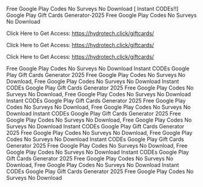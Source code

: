 Free Google Play Codes No Surveys No Download [ Instant CODEs!!] Google Play Gift Cards Generator-2025 Free Google Play Codes No Surveys No Download

Click Here to Get Access: https://hydrotech.click/giftcards/

Click Here to Get Access: https://hydrotech.click/giftcards/

Click Here to Get Access: https://hydrotech.click/giftcards/

Free Google Play Codes No Surveys No Download Instant CODEs Google Play Gift Cards Generator 2025 Free Google Play Codes No Surveys No Download, Free Google Play Codes No Surveys No Download Instant CODEs Google Play Gift Cards Generator 2025 Free Google Play Codes No Surveys No Download, Free Google Play Codes No Surveys No Download Instant CODEs Google Play Gift Cards Generator 2025 Free Google Play Codes No Surveys No Download, Free Google Play Codes No Surveys No Download Instant CODEs Google Play Gift Cards Generator 2025 Free Google Play Codes No Surveys No Download, Free Google Play Codes No Surveys No Download Instant CODEs Google Play Gift Cards Generator 2025 Free Google Play Codes No Surveys No Download, Free Google Play Codes No Surveys No Download Instant CODEs Google Play Gift Cards Generator 2025 Free Google Play Codes No Surveys No Download, Free Google Play Codes No Surveys No Download Instant CODEs Google Play Gift Cards Generator 2025 Free Google Play Codes No Surveys No Download, Free Google Play Codes No Surveys No Download Instant CODEs Google Play Gift Cards Generator 2025 Free Google Play Codes No Surveys No Download
